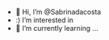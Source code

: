 - 👋 Hi, I’m @Sabrinadacosta
- :) I’m interested in 
- 🌱 I’m currently learning ...

<!---
Sabrinadacosta/Sabrinadacosta is a ✨ special ✨ repository because its `README.md` (this file) appears on your GitHub profile.
You can click the Preview link to take a look at your changes.
--->

